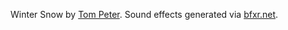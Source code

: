 Winter Snow by [Tom Peter](http://opengameart.org/content/winter-feeling).
Sound effects generated via [bfxr.net](http://www.bfxr.net/).

